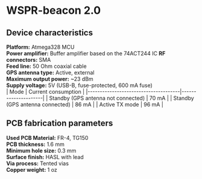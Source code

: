 # WSPR-beacon 2.0

## Device characteristics
**Platform:** Atmega328 MCU  
**Power amplifier:** Buffer amplifier based on the 74ACT244 IC
**RF connectors:** SMA  
**Feed line:** 50 Ohm coaxial cable  
**GPS antenna type:** Active, external  
**Maximum output power:** ~23 dBm  
**Supply voltage:** 5V (USB-B, fuse-protected, 600 mA fuse)  
| Mode                                 | Current consumption |
|--------------------------------------|---------------------|
| Standby (GPS antenna not connected)  | 70 mA               |
| Standby (GPS antenna connected)      | 86 mA               |
| Active TX mode                       | 96 mA               |

## PCB fabrication parameters
**Used PCB Material:** FR-4, TG150  
**PCB thickness:** 1.6 mm  
**Minimum hole size:** 0.3 mm  
**Surface finish:** HASL with lead  
**Via process:** Tented vias  
**Copper weight:** 1 oz  
